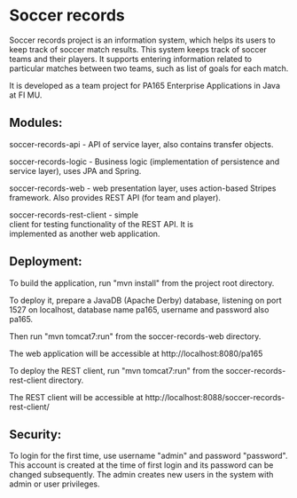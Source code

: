 # Soccer records

Soccer records project is an information system, which helps its users to keep track of soccer match results. This system keeps track of soccer teams and their players. It supports entering information related to particular matches between two teams, such as list of goals for each match.

It is developed as a team project for PA165 Enterprise Applications in Java at FI MU.

## Modules:

soccer-records-api - API of service layer, also contains transfer objects.

soccer-records-logic - Business logic (implementation of persistence and service layer), uses JPA and Spring.

soccer-records-web - web presentation layer, uses action-based Stripes framework. Also provides REST API (for team and player).

soccer-records-rest-client - simple client for testing functionality of the REST API. It is implemented as another web application.

## Deployment:

To build the application, run "mvn install" from the project root directory.

To deploy it, prepare a JavaDB (Apache Derby) database, listening on port 1527 on localhost, database name pa165, username and password also pa165.

Then run "mvn tomcat7:run" from the soccer-records-web directory.

The web application will be accessible at http://localhost:8080/pa165



To deploy the REST client, run "mvn tomcat7:run" from the soccer-records-rest-client directory.

The REST client will be accessible at http://localhost:8088/soccer-records-rest-client/

## Security:

To login for the first time, use username "admin" and password "password". This account is created at the time of first login and its password can be changed subsequently. The admin creates new users in the system with admin or user privileges.
